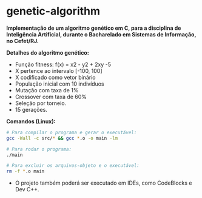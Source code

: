 # genetic-algorithm

**Implementação de um algoritmo genético em C, para a disciplina de Inteligência Artificial, durante o Bacharelado em Sistemas de Informação, no Cefet/RJ.**

**Detalhes do algoritmo genético:**

* Função fitness: f(x) = x2 - y2 + 2xy -5
* X pertence ao intervalo [-100, 100]
* X codificado como vetor binário
* População inicial com 10 indivíduos
* Mutação com taxa de 1%
* Crossover com taxa de 60%
* Seleção por torneio.
* 15 gerações.

**Comandos (Linux):**

```bash
# Para compilar o programa e gerar o executável:
gcc -Wall -c src/* && gcc *.o -o main -lm

# Para rodar o programa:
./main

# Para excluir os arquivos-objeto e o executável:
rm -f *.o main
```

* O projeto também poderá ser executado em IDEs, como CodeBlocks e Dev C++.
